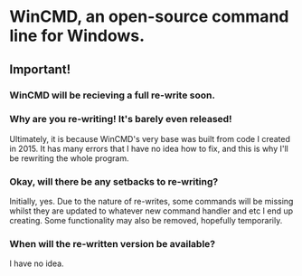 # WinCMD, an open-source command line for Windows.

## Important!
### WinCMD will be recieving a full re-write soon.

### Why are you re-writing! It's barely even released!
Ultimately, it is because WinCMD's very base was built from code I created in 2015. It has many errors that I have no idea how to fix, and this is why I'll be rewriting the whole program.

### Okay, will there be any setbacks to re-writing?
Initially, yes. Due to the nature of re-writes, some commands will be missing whilst they are updated to whatever new command handler and etc I end up creating. Some functionality may also be removed, hopefully temporarily.

### When will the re-written version be available?
I have no idea.
